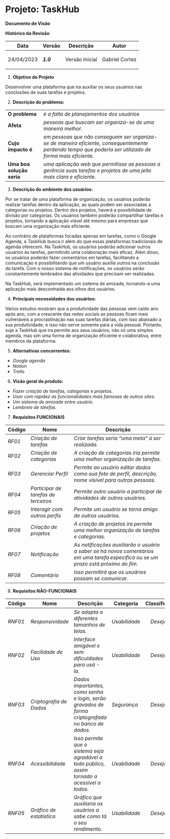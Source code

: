 # Projeto: TaskHub
**Documento de Visão**

**Histórico da Revisão**



|**Data**|**Versão**|**Descrição**|**Autor**|
| - | - | - | - |
|24/04/2023|***1.0***|Versão Inicial|<p>Gabriel Cortez</p>

1. **Objetivo do Projeto**

Desenvolver uma plataforma que ira auxiliar os seus usuários nas conclusões de suas tarefas e projetos.

2. **Descrição do problema:**

| | |
| - | - |
|**O problema**|*é a falta de planejamentos dos usuários*|
|**Afeta**|*pessoas que buscam ser organiza-se de uma maneira melhor.*|
|**Cujo impacto é**|*em pessoas que não conseguem ser organiza-se de maneira eficiente, consequentemente perdendo tempo que poderia ser utilizado de forma  mais eficiente.*|
|**Uma boa solução seria**|*uma aplicação web que permitisse as pessoas a gerência suas tarefas e projetos de uma jeito mais clara e eficiente.*|

3. **Descrição do ambiente dos usuários:**

<p>Por se tratar de uma plataforma de organização, os usuários poderão realizar tarefas dentro da aplicação, as quais podem ser associadas a categorias ou projetos. Dentro dos projetos, haverá a possibilidade de divisão por categorias. Os usuários também poderão compartilhar tarefas e projetos, tornando a aplicação viável até mesmo para empresas que buscam uma organização mais eficiente.</p>
<p>Ao contrário de plataformas focadas apenas em tarefas, como o Google Agenda, a TaskHub busca ir além do que essas plataformas tradicionais de agenda oferecem. Na TaskHub, os usuários poderão adicionar outros usuários às tarefas, permitindo uma colaboração mais eficaz. Além disso, os usuários poderão fazer comentários em tarefas, facilitando a comunicação e possibilitando que um usuário auxilie outros na conclusão da tarefa. Com o nosso sistema de notificações, os usuários serão constantemente lembrados das atividades que precisam ser realizadas.</p>
<p>Na TaskHub, será implementado um sistema de amizade, tornando-a uma aplicação mais descontraída aos olhos dos usuários.</p>

4. **Principais necessidades dos usuários:**

<p>Vários estudos mostram que a produtividade das pessoas vem caído ano após ano, com a crescente das redes sociais as pessoas ficam mais vulneráveis a procrastinação nas suas tarefas diárias, com isso abaixado a sua produtividade, e isso não serve somente para a vida pessoal. Portanto, suje a TaskHub que ira permite aos seus usuários, não só uma simples agenda, mas sim uma forma de organização eficiente e colaborativa, entre membros da plataforma.</p>

5. **Alternativas concorrentes:**
- *Google agenda*
- *Notion*
- *Trello*


6. **Visão geral do produto:**
- *Fazer criação de tarefas, categorias e projetos.*
- *Usar com rapidez as funcionalidades mais famosas de outros sites.*
- *Um sistema de amizade entre usuário.*
- *Lembrete de tarefas.*
  
7. **Requisitos FUNCIONAIS**



|**Código**|**Nome**|**Descrição**|
| - | - | - |
|*RF01*|*Criação de tarefas*|*Criar tarefas seria “uma meta” a ser realizada.*|
|*RF02*|*Criação de categorias*|*A criação de categorias iria permite uma melhor organização de tarefas.*|
|*RF03*|*Gerenciar Perfil*|*Permite ao usuário editar dados como sua foto de perfil, descrição, nome visível para outras pessoas.*|
|*RF04*|*Participar de tarefas de terceiros*|*Permite outro usuário a participar de atividades de outros usuários.*|
|*RF05*|*Interagir com outros perfis*|*Permite um usuário se torna amigo de outros usuários.*|
|*RF06*|*Criação de projetos*|*A criação de projetos ira permite uma melhor organização de tarefas e categorias.*|
|*RF07*|*Notificação*|*As notificações auxiliarão o usuário a saber se há novos comentários em uma tarefa específica ou se um prazo está próximo do fim.*|
|*RF08*|*Comentário*|*Isso permitirá que os usuários possam se comunicar.*|

8. **Requisitos NÃO-FUNCIONAIS**



|**Código**|**Nome**|**Descrição**|**Categoria**|**Classificação**|
| - | - | - | - | :-: |
|*RNF01*|*Responsividade*|*Se adapta a diferentes tamanhos de telas.*|*Usabilidade*|*Desejável*|
|*RNF02*|*Facilidade de Uso*|*Interface amigável e sem dificuldades para usá - la.*|*Usabilidade*|*Desejável*|
|*RNF03*|*Criptografia de Dados*|*Dados importantes, como senha e login, serão gravados de forma criptografada no banco de dados.*|*Segurança*|*Desejável*|
|*RNF04*|*Acessibilidade*|*Isso permite que o sistema seja agradável a todo público, assim tornado a acessível a todos.*|*Usabilidade*|*Desejável*|
|*RNF05*|*Gráfico de estatística*|*Gráfico que auxiliaria os usuários a sabe como tá o seu rendimento.*|*Usabilidade*|*Desejável*|
